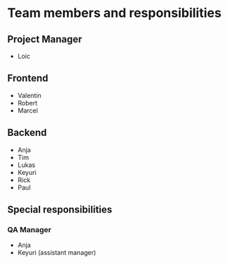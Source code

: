 # Team members and responsibilities

## Project Manager

- Loic

## Frontend

- Valentin
- Robert
- Marcel

## Backend

- Anja
- Tim
- Lukas
- Keyuri
- Rick
- Paul

## Special responsibilities

### QA Manager

- Anja
- Keyuri (assistant manager)